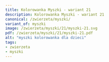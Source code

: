 ```yaml
---
title: Kolorowanka Myszki - wariant 21
description: Kolorowanka Myszki - wariant 21
canonical: /zwierzeta/myszki/
variant_of: myszki
image: /zwierzeta/myszki/21/myszki-21.svg
pdf: /zwierzeta/myszki/21/myszki-21.pdf
alt: "myszki kolorowanka dla dzieci"
tags:
- zwierzeta
- myszki
---
```

